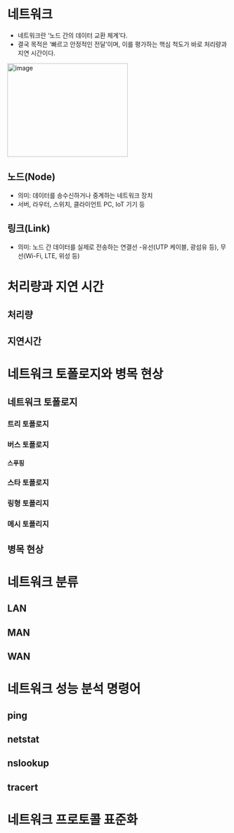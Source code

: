 # 네트워크
- 네트워크란 ‘노드 간의 데이터 교환 체계’다.
- 결국 목적은 ‘빠르고 안정적인 전달’이며, 이를 평가하는 핵심 척도가 바로 처리량과 지연 시간이다.
<img width="274" height="212" alt="image" src="https://github.com/user-attachments/assets/62bcda14-ad33-4dcd-bdd4-a40547e96850" />

## 노드(Node)
- 의미: 데이터를 송수신하거나 중계하는 네트워크 장치
- 서버, 라우터, 스위치, 클라이언트 PC, IoT 기기 등
## 링크(Link)
- 의미: 노드 간 데이터를 실제로 전송하는 연결선
-유선(UTP 케이블, 광섬유 등), 무선(Wi-Fi, LTE, 위성 등)


# 처리량과 지연 시간
## 처리량
## 지연시간
# 네트워크 토폴로지와 병목 현상
## 네트워크 토폴로지
### 트리 토폴로지
### 버스 토폴로지
#### 스푸핑
### 스타 토폴로지
### 링형 토폴리지
### 메시 토폴리지
## 병목 현상
# 네트워크 분류
## LAN
## MAN
## WAN
# 네트워크 성능 분석 명령어
## ping
## netstat
## nslookup
## tracert
# 네트워크 프로토콜 표준화
